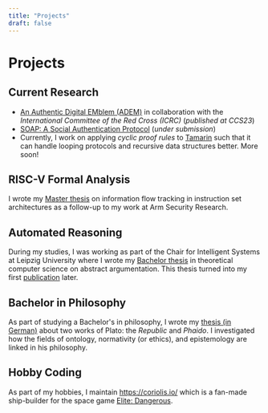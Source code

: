 ```yaml
---
title: "Projects"
draft: false
---
```


# Projects

## Current Research

* [An Authentic Digital EMblem (ADEM)](https://emblem.felixlinker.de) in collaboration with the *International Committee of the Red Cross (ICRC)* (*published at CCS23*)
* [SOAP: A Social Authentication Protocol](https://soap-wg.github.io/) (*under submission*)
* Currently, I work on applying *cyclic proof rules* to [Tamarin](https://tamarin-prover.github.io/) such that it can handle looping protocols and recursive data structures better.
More soon!

## RISC-V Formal Analysis

I wrote my [Master thesis](https://github.com/felixlinker/ifc-rv-thesis) on information flow tracking in instruction set architectures as a follow-up to my work at Arm Security Research.

## Automated Reasoning

During my studies, I was working as part of the Chair for Intelligent Systems at Leipzig University where I wrote my [Bachelor thesis](/doc/agm_contraction_ba.pdf) in theoretical computer science on abstract argumentation.
This thesis turned into my first [publication](https://doi.org/10.1007/978-3-030-19570-0_3) later.

## Bachelor in Philosophy

As part of studying a Bachelor's in philosophy, I wrote my [thesis (in German)](/doc/ba_platon.pdf) about two works of Plato: the *Republic* and *Phaido*.
I investigated how the fields of ontology, normativity (or ethics), and epistemology are linked in his philosophy.

## Hobby Coding

As part of my hobbies, I maintain https://coriolis.io/ which is a fan-made ship-builder for the space game [Elite: Dangerous](https://www.elitedangerous.com/).
